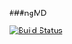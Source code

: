 ###ngMD

[![Build Status](https://travis-ci.org/ngot/ngMD.png?branch=master)](https://travis-ci.org/ngot/ngMD)